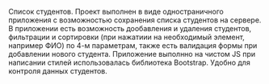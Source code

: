 Список студентов.
Проект выполнен в виде одностраничного приложения с возможностью сохранения списка студентов на сервере.
В приложении есть возможность дообавления и удаления студентов, фильтрации и сортировки (при нажатиии на необходимый элемент, например ФИО) по 4-м параметрам, также есть валидация формы при добавлении нового студента.
Приложение выполнно на чистом JS при написании стилей использовалась библиотека Bootstrap.
Удобно для контроля данных студентов.
